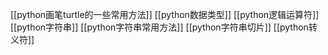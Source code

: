 [[python画笔turtle的一些常用方法]]
[[python数据类型]]
[[python逻辑运算符]]
[[python字符串]]
[[python字符串常用方法]]
[[python字符串切片]]
[[python转义符]]